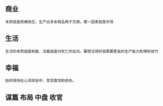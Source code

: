 ## 商业
    本质就是规模效应，生产出多余商品用于交换。第一因素就是市场
## 生活
    生活的本质就是耗散，活着就是对死亡的反抗。要想活得好就需要更高的生产能力和博弈技巧
## 幸福
    始终保持在心流体验中，享受喜悦和悲伤。
## 谋篇 布局  中盘 收官 